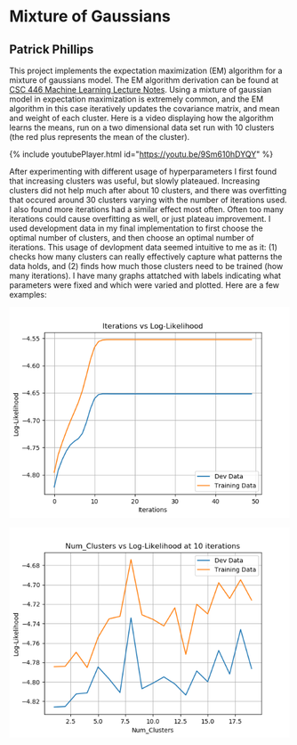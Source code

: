 # Mixture of Gaussians
## Patrick Phillips

This project implements the expectation maximization (EM) algorithm for a mixture of gaussians model. The EM algorithm derivation can be found at [CSC 446 Machine Learning Lecture Notes](https://www.cs.rochester.edu/~gildea/2019_Spring/notes.pdf). Using a mixture of gaussian model in expectation maximization is extremely common, and the EM algorithm in this case iteratively updates the covariance matrix, and mean and weight of each cluster. Here is a video displaying how the algorithm learns the means, run on a two dimensional data set run with 10 clusters (the red plus represents the mean of the cluster).

{% include youtubePlayer.html id="https://youtu.be/9Sm610hDYQY" %}

After experimenting with different usage of hyperparameters I first found that increasing clusters was useful, but slowly plateaued.
Increasing clusters did not help much after about 10 clusters, and there was overfitting that occured around 30 clusters varying with the number of iterations used.
I also found more iterations had a similar effect most often. Often too many iterations could cause overfitting as well, or just plateau improvement.
I used development data in my final implementation to first choose the optimal number of clusters, and then choose an optimal number of iterations.
This usage of devlopment data seemed intuitive to me as it: 
(1) checks how many clusters can really effectively capture what patterns the data holds, and 
(2) finds how much those clusters need to be trained (how many iterations).
I have many graphs attatched with labels indicating what parameters were fixed and which were varied and plotted. Here are a few examples:

![](Log-Likelihood_vs_Iterations%20(not%20args.tied,%202%20clusters).png)

![](Log-Likelihood_vs_Num_Clusters.png)




